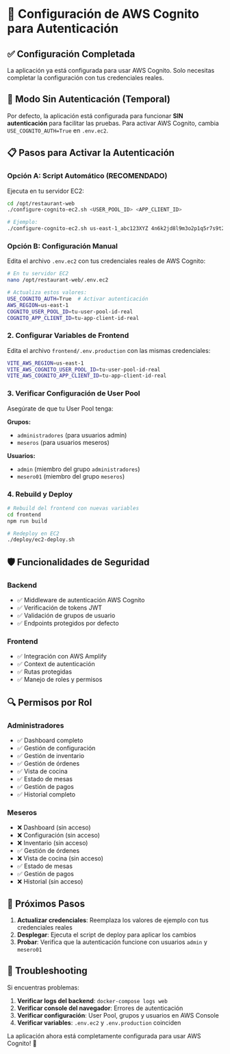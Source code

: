 # 🔐 Configuración de AWS Cognito para Autenticación

## ✅ Configuración Completada

La aplicación ya está configurada para usar AWS Cognito. Solo necesitas completar la configuración con tus credenciales reales.

## 🔄 Modo Sin Autenticación (Temporal)

Por defecto, la aplicación está configurada para funcionar **SIN autenticación** para facilitar las pruebas. Para activar AWS Cognito, cambia `USE_COGNITO_AUTH=True` en `.env.ec2`.

## 📋 Pasos para Activar la Autenticación

### Opción A: Script Automático (RECOMENDADO)

Ejecuta en tu servidor EC2:

```bash
cd /opt/restaurant-web
./configure-cognito-ec2.sh <USER_POOL_ID> <APP_CLIENT_ID>

# Ejemplo:
./configure-cognito-ec2.sh us-east-1_abc123XYZ 4n6k2jd8l9m3o2p1q5r7s9t2u6v8w1x3
```

### Opción B: Configuración Manual

Edita el archivo `.env.ec2` con tus credenciales reales de AWS Cognito:

```bash
# En tu servidor EC2
nano /opt/restaurant-web/.env.ec2

# Actualiza estos valores:
USE_COGNITO_AUTH=True  # Activar autenticación
AWS_REGION=us-east-1
COGNITO_USER_POOL_ID=tu-user-pool-id-real
COGNITO_APP_CLIENT_ID=tu-app-client-id-real
```

### 2. Configurar Variables de Frontend

Edita el archivo `frontend/.env.production` con las mismas credenciales:

```bash
VITE_AWS_REGION=us-east-1
VITE_AWS_COGNITO_USER_POOL_ID=tu-user-pool-id-real
VITE_AWS_COGNITO_APP_CLIENT_ID=tu-app-client-id-real
```

### 3. Verificar Configuración de User Pool

Asegúrate de que tu User Pool tenga:

**Grupos:**
- `administradores` (para usuarios admin)
- `meseros` (para usuarios meseros)

**Usuarios:**
- `admin` (miembro del grupo `administradores`)
- `mesero01` (miembro del grupo `meseros`)

### 4. Rebuild y Deploy

```bash
# Rebuild del frontend con nuevas variables
cd frontend
npm run build

# Redeploy en EC2
./deploy/ec2-deploy.sh
```

## 🛡️ Funcionalidades de Seguridad

### Backend
- ✅ Middleware de autenticación AWS Cognito
- ✅ Verificación de tokens JWT
- ✅ Validación de grupos de usuario
- ✅ Endpoints protegidos por defecto

### Frontend
- ✅ Integración con AWS Amplify
- ✅ Context de autenticación
- ✅ Rutas protegidas
- ✅ Manejo de roles y permisos

## 🔍 Permisos por Rol

### Administradores
- ✅ Dashboard completo
- ✅ Gestión de configuración
- ✅ Gestión de inventario
- ✅ Gestión de órdenes
- ✅ Vista de cocina
- ✅ Estado de mesas
- ✅ Gestión de pagos
- ✅ Historial completo

### Meseros
- ❌ Dashboard (sin acceso)
- ❌ Configuración (sin acceso)
- ❌ Inventario (sin acceso)
- ✅ Gestión de órdenes
- ❌ Vista de cocina (sin acceso)
- ✅ Estado de mesas
- ✅ Gestión de pagos
- ❌ Historial (sin acceso)

## 🚀 Próximos Pasos

1. **Actualizar credenciales**: Reemplaza los valores de ejemplo con tus credenciales reales
2. **Desplegar**: Ejecuta el script de deploy para aplicar los cambios
3. **Probar**: Verifica que la autenticación funcione con usuarios `admin` y `mesero01`

## 🔧 Troubleshooting

Si encuentras problemas:

1. **Verificar logs del backend**: `docker-compose logs web`
2. **Verificar console del navegador**: Errores de autenticación
3. **Verificar configuración**: User Pool, grupos y usuarios en AWS Console
4. **Verificar variables**: `.env.ec2` y `.env.production` coinciden

La aplicación ahora está completamente configurada para usar AWS Cognito! 🎉